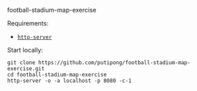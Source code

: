 football-stadium-map-exercise

Requirements:

- [`http-server`](https://www.npmjs.com/package/http-server)

Start locally:

    git clone https://github.com/putipong/football-stadium-map-exercise.git
    cd football-stadium-map-exercise
    http-server -o -a localhost -p 8080 -c-1